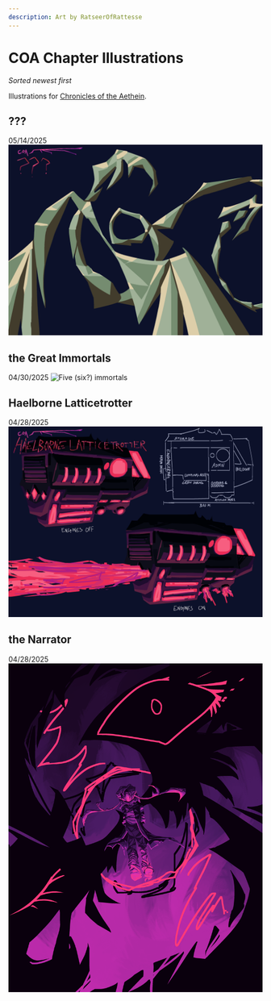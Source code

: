 ```yaml
---
description: Art by RatseerOfRattesse
---
```


# COA Chapter Illustrations

*Sorted newest first*

Illustrations for [Chronicles of the Aethein](https://ratseerofrattesse.github.io/COAWiki).


## ???

05/14/2025
![Weird geometric dragon thing](../assets/img/art/COA%20concept%20art/Elder%20Immortal.png "he very old")

## the Great Immortals
04/30/2025
![Five (six?) immortals](../assets/img/art/COA%20concept%20art/Great%20Immortals.png "your cosmos is safe in their hands")

## Haelborne Latticetrotter
04/28/2025
![Spooky black and glowy red spaceshib](../assets/img/art/COA%20concept%20art/Haelborne%20Latticetrotter.png "have you heard of simon stalenhag")

## the Narrator
04/28/2025
![Guy with pink hair and bad fashion sense with spooky wings](../assets/img/art/COA%20concept%20art/The%20Narrator.png "not god")